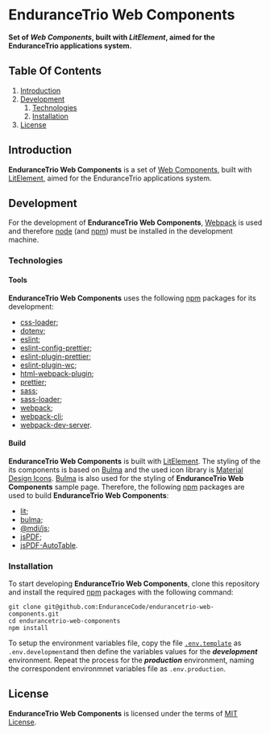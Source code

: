 # EnduranceTrio Web Components

**Set of *Web Components*, built with *LitElement*, aimed for the EnduranceTrio applications system.**

## Table Of Contents

1. [Introduction](#introduction)
2. [Development](#development)
    1. [Technologies](#technologies)
    2. [Installation](#installation)
3. [License](#license)

## Introduction

**EnduranceTrio  Web Components** is a set of [Web Components](https://developer.mozilla.org/en-US/docs/Web/API/Web_components), built with [LitElement](https://lit.dev/), aimed for the EnduranceTrio applications system.

## Development

For the development of **EnduranceTrio Web Components**, [Webpack](https://webpack.js.org/) is used and therefore [node](https://nodejs.org/) (and [npm](https://www.npmjs.com/)) must be installed in the development machine.

### Technologies

#### Tools

**EnduranceTrio Web Components** uses the following [npm](https://www.npmjs.com/) packages for its development:

+ [css-loader](https://www.npmjs.com/package/css-loader);
+ [dotenv](https://www.npmjs.com/package/dotenv);
+ [eslint](https://www.npmjs.com/package/eslint);
+ [eslint-config-prettier](https://www.npmjs.com/package/eslint-config-prettier);
+ [eslint-plugin-prettier](https://www.npmjs.com/package/eslint-plugin-prettier);
+ [eslint-plugin-wc](https://www.npmjs.com/package/eslint-plugin-wc);
+ [html-webpack-plugin](https://www.npmjs.com/package/html-webpack-plugin);
+ [prettier](https://www.npmjs.com/package/prettier);
+ [sass](https://www.npmjs.com/package/sass);
+ [sass-loader](https://www.npmjs.com/package/sass-loader);
+ [webpack](https://www.npmjs.com/package/webpack);
+ [webpack-cli](https://www.npmjs.com/package/webpack-cli);
+ [webpack-dev-server](https://www.npmjs.com/package/webpack-dev-server).

#### Build

**EnduranceTrio Web Components** is built with [LitElement](https://lit.dev/). The styling of the its components is based on [Bulma](https://bulma.io/) and the used icon library is [Material Design Icons](https://pictogrammers.com/library/mdi/). [Bulma](https://bulma.io/) is also used for the styling of **EnduranceTrio Web Components** sample page. Therefore, the following [npm](https://www.npmjs.com/) packages are used to build **EnduranceTrio Web Components**:

+ [lit](https://www.npmjs.com/package/lit);
+ [bulma](https://www.npmjs.com/package/bulma);
+ [@mdi/js](https://www.npmjs.com/package/@mdi/js);
+ [jsPDF](https://www.npmjs.com/package/jspdf);
+ [jsPDF-AutoTable](https://www.npmjs.com/package/jspdf-autotable).

### Installation

To start developing **EnduranceTrio  Web Components**, clone this repository and install the required [npm](https://www.npmjs.com/) packages with the following command:

    git clone git@github.com:EnduranceCode/endurancetrio-web-components.git
    cd endurancetrio-web-components
    npm install

To setup the environment variables file, copy the file [`.env.template`](.env.template) as `.env.development`and then define the variables values for the ***development*** environment. Repeat the process for the ***production*** environment, naming the correspondent environmnet variables file as `.env.production`.

## License

**EnduranceTrio Web Components** is licensed under the terms of [MIT License](./LICENSE).
